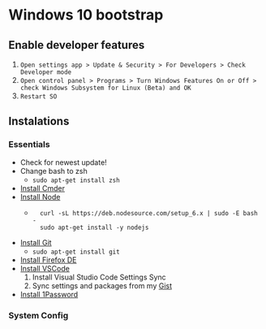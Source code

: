 # Windows 10 bootstrap

## Enable developer features

1. `Open settings app > Update & Security > For Developers > Check Developer mode`
2. `Open control panel > Programs > Turn Windows Features On or Off > check Windows Subsystem for Linux (Beta) and OK`
3. `Restart SO` 

## Instalations

### Essentials

- Check for newest update!
- Change bash to zsh
  - `sudo apt-get install zsh` 
- [Install Cmder](https://github.com/cmderdev/cmder)
- [Install Node](http://nodejs.org/)
  - ```
      curl -sL https://deb.nodesource.com/setup_6.x | sudo -E bash -
      sudo apt-get install -y nodejs
    ```
- [Install Git](https://git-scm.com/download/linux)
  - ```sudo apt-get install git```
- [Install Firefox DE](https://www.mozilla.org/en-US/firefox/developer/)
- [Install VSCode](https://code.visualstudio.com/)
  1. Install Visual Studio Code Settings Sync
  2. Sync settings and packages from my [Gist](https://gist.github.com/paulinhoerry/b0d458cf77d53378f2faa7e7ccdf5786)
- [Install 1Password](https://1password.com/)

### System Config

